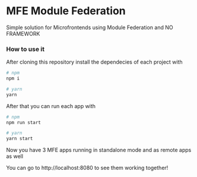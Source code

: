 # MFE Module Federation

Simple solution for Microfrontends using Module Federation and NO FRAMEWORK

### How to use it

After cloning this repository install the dependecies of each project with

```bash
# npm
npm i

# yarn
yarn
```

After that you can run each app with

```bash
# npm
npm run start

# yarn
yarn start
```

Now you have 3 MFE apps running in standalone mode and as remote apps as well

You can go to http://localhost:8080 to see them working together!
